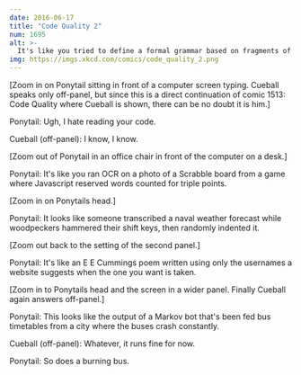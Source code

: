 ```yaml
---
date: 2016-06-17
title: "Code Quality 2"
num: 1695
alt: >-
  It's like you tried to define a formal grammar based on fragments of a raw database dump from the QuickBooks file of a company that's about to collapse in an accounting scandal.
img: https://imgs.xkcd.com/comics/code_quality_2.png
---
```

[Zoom in on Ponytail sitting in front of a computer screen typing. Cueball speaks only off-panel, but since this is a direct continuation of comic 1513: Code Quality where Cueball is shown, there can be no doubt it is him.]

Ponytail: Ugh, I hate reading your code.

Cueball (off-panel): I know, I know.

[Zoom out of Ponytail in an office chair in front of the computer on a desk.]

Ponytail: It's like you ran OCR on a photo of a Scrabble board from a game where Javascript reserved words counted for triple points.

[Zoom in on Ponytails head.]

Ponytail: It looks like someone transcribed a naval weather forecast while woodpeckers hammered their shift keys, then randomly indented it.

[Zoom out back to the setting of the second panel.]

Ponytail: It's like an E E Cummings poem written using only the usernames a website suggests when the one you want is taken.

[Zoom in to Ponytails head and the screen in a wider panel. Finally Cueball again answers off-panel.]

Ponytail: This looks like the output of a Markov bot that's been fed bus timetables from a city where the buses crash constantly.

Cueball (off-panel): Whatever, it runs fine for now.

Ponytail: So does a burning bus.